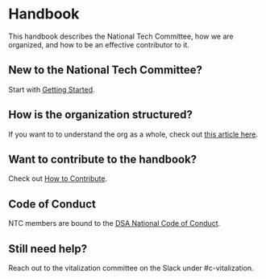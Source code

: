 # Handbook

This handbook describes the National Tech Committee, how we are organized, and how to be an effective
contributor to it.

## New to the National Tech Committee?

Start with [Getting Started](./getting-started.md).

## How is the organization structured?

If you want to to understand the org as a whole, check out
[this article here](./organizational-structure.md).

## Want to contribute to the handbook?

Check out [How to Contribute](./contributing.md).

## Code of Conduct

NTC members are bound to the
[DSA National Code of Conduct](https://www.dsausa.org/dsa-code-of-conduct-for-members/).

## Still need help?

Reach out to the vitalization committee on the Slack under #c-vitalization.
